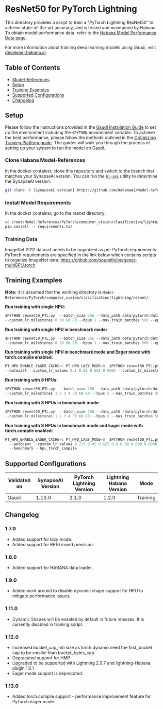 # ResNet50 for PyTorch Lightning  

This directory provides a script to train a "PyTorch Lightning ResNet50" to achieve state-of-the-art accuracy, and is tested and maintained by Habana. To obtain model performance data, refer to the
[Habana Model Performance Data page](https://developer.habana.ai/resources/habana-training-models/#performance).

For more information about training deep learning models using Gaudi, visit [developer.habana.ai](https://developer.habana.ai/resources/).

## Table of Contents
  * [Model-References](../../../../../README.md)
  * [Setup](#setup)
  * [Training Examples ](#training-examples)
  * [Supported Configurations](#supported-configurations)
  * [Changelog](#changelog)

## Setup
Please follow the instructions provided in the [Gaudi Installation Guide](https://docs.habana.ai/en/latest/Installation_Guide/index.html) 
to set up the environment including the `$PYTHON` environment variable. To achieve the best performance, please follow the methods outlined in the [Optimizing Training Platform guide](https://docs.habana.ai/en/latest/PyTorch/Model_Optimization_PyTorch/Optimization_in_Training_Platform.html).
The guides will walk you through the process of setting up your system to run the model on Gaudi.  

### Clone Habana Model-References
In the docker container, clone this repository and switch to the branch that
matches your SynapseAI version. You can run the
[`hl-smi`](https://docs.habana.ai/en/latest/Management_and_Monitoring/System_Management_Tools_Guide/System_Management_Tools.html#hl-smi-utility-options)
utility to determine the SynapseAI version.
```bash
git clone -b [SynapseAI version] https://github.com/HabanaAI/Model-References
```
### Install Model Requirements
In the docker container, go to the resnet directory:
```bash
cd /root/Model-References/PyTorch/computer_vision/clasification/lightning/resnet/
pip install -r requirements.txt
```

### Training Data

ImageNet 2012 dataset needs to be organized as per PyTorch requirements. PyTorch requirements are specified in the link below which contains scripts to organize ImageNet data.
https://github.com/soumith/imagenet-multiGPU.torch

## Training Examples

**Note:** It is assumed that the working directory is `Model-References/PyTorch/computer_vision/clasification/lightning/resnet/`.

**Run training with single HPU:**
  ```python
  $PYTHON resnet50_PTL.py  --batch_size 256 --data_path data/pytorch/datasets/imagenet/ILSVRC2012/ --autocast --custom_lr_values 0.1 0.01 0.001 0.0001 \
  --custom_lr_milestones 0 30 60 80 --hpus 1 --max_train_batches 500 --epochs 5
  ```
**Run training with single HPU in benchmark mode:**
  ```python
  $PYTHON resnet50_PTL.py  --batch_size 256 --data_path data/pytorch/datasets/imagenet/ILSVRC2012/ --autocast --custom_lr_values 0.1 0.01 0.001 0.0001 \
  --custom_lr_milestones 0 30 60 80 --hpus 1 --max_train_batches 500 --epochs 5 --benchmark
  ```
**Run training with single HPU in benchmark mode and Eager mode with torch.compile enabled:**
  ```python
  PT_HPU_ENABLE_EAGER_CACHE=1 PT_HPU_LAZY_MODE=0  $PYTHON resnet50_PTL.py  --batch_size 256 --data_path data/pytorch/datasets/imagenet/ILSVRC2012/ \
  --autocast --custom_lr_values 0.1 0.01 0.001 0.0001 --custom_lr_milestones 0 30 60 80 --hpus 1 --max_train_batches 500 --epochs 5 --benchmark --hpu_torch_compile
  ```
**Run training with 8 HPUs:**
  ```python
  $PYTHON resnet50_PTL.py  --batch_size 256 --data_path /data/pytorch/datasets/imagenet/ILSVRC2012/ --autocast --custom_lr_values 0.275 0.45 0.625 0.8 0.08 0.008 0.0008 \
  --custom_lr_milestones 1 2 3 4 30 60 80 --hpus 8 --max_train_batches 500 --epochs 5
  ```
**Run training with 8 HPUs in benchmark mode:**
  ```python
  $PYTHON resnet50_PTL.py  --batch_size 256 --data_path /data/pytorch/datasets/imagenet/ILSVRC2012/ --autocast --custom_lr_values 0.275 0.45 0.625 0.8 0.08 0.008 0.0008 \
  --custom_lr_milestones 1 2 3 4 30 60 80 --hpus 8 --max_train_batches 500 --epochs 5 --benchmark
  ```
**Run training with 8 HPUs in benchmark mode and Eager mode with torch.compile enabled:**
  ```python
  PT_HPU_ENABLE_EAGER_CACHE=1 PT_HPU_LAZY_MODE=0  $PYTHON resnet50_PTL.py --batch_size 256 --data_path /data/pytorch/datasets/imagenet/ILSVRC2012/ \
    --autocast --custom_lr_values 0.275 0.45 0.625 0.8 0.08 0.008 0.0008 --custom_lr_milestones 1 2 3 4 30 60 80 --hpus 8 --max_train_batches 500 --epochs 5 \
    --benchmark --hpu_torch_compile
  ```
## Supported Configurations

| Validated on | SynapseAI Version | PyTorch Lightning Version | Lightning Habana Version | Mode |
|-----|-----|-----|-----|-----|
| Gaudi | 1.13.0 | 2.1.0 | 1.2.0 | Training |

## Changelog
### 1.7.0
 - Added support for lazy mode.
 - Added support for BF16 mixed precision.
### 1.8.0
 - Added support for HABANA data loader.
### 1.9.0
 - Added work around to disable dynamic shape support for HPU  to mitigate performance issues.
### 1.11.0
 - Dynamic Shapes will be enabled by default in future releases. It is currently disabled in training script.
### 1.12.0
 - Increased bucket_cap_mb size as torch dynamo need the first_bucket cap to be smaller than bucket_bytes_cap.
 - Deprecated support for HMP
 - Upgraded to be supported with Lightning 2.0.7 and lightning-Habana plugin 1.0.1
 - Eager mode support is deprecated.
### 1.13.0
 - Added torch.compile support - performance improvement feature for PyTorch eager mode.

